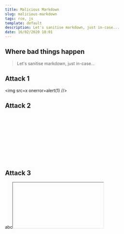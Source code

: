 ```yaml
---
title: Malicious Markdown
slug: malicious-markdown
tags: rce, js
template: default
description: Let's sanitise markdown, just in-case... 
date: 16/02/2020 18:01
---
```


## Where bad things happen

> Let's sanitise markdown, just in-case... 

## Attack 1
<img src=x onerror=alert(1) //>

## Attack 2
<svg><g/onload=alert(2)>//<p>

## Attack 3
<p>abc<iframe//src=jAva&Tab;script:alert(3)>def</p>

--

See [Some purification samples please?](https://github.com/cure53/DOMPurify#some-purification-samples-please)
